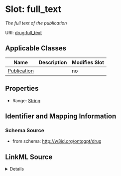 

# Slot: full_text


_The full text of the publication_



URI: [drug:full_text](http://w3id.org/ontogpt/drug/full_text)



<!-- no inheritance hierarchy -->





## Applicable Classes

| Name | Description | Modifies Slot |
| --- | --- | --- |
| [Publication](Publication.md) |  |  no  |







## Properties

* Range: [String](String.md)





## Identifier and Mapping Information







### Schema Source


* from schema: http://w3id.org/ontogpt/drug




## LinkML Source

<details>
```yaml
name: full_text
description: The full text of the publication
from_schema: http://w3id.org/ontogpt/drug
rank: 1000
alias: full_text
owner: Publication
domain_of:
- Publication
range: string

```
</details>